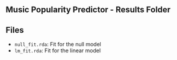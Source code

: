 ## Music Popularity Predictor - Results Folder


## Files
- `null_fit.rda`: Fit for the null model
- `lm_fit.rda`: Fit for the linear model

